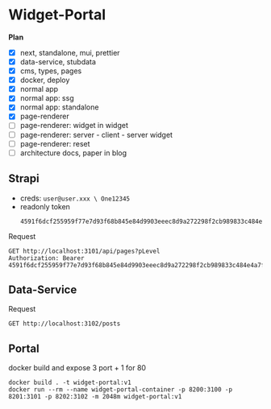 # Widget-Portal

**Plan**

* [x] next, standalone, mui, prettier
* [x] data-service, stubdata
* [x] cms, types, pages
* [x] docker, deploy
* [x] normal app
* [x] normal app: ssg
* [x] normal app: standalone 
* [x] page-renderer
* [ ] page-renderer: widget in widget
* [ ] page-renderer: server - client - server widget
* [ ] page-renderer: reset
* [ ] architecture docs, paper in blog

## Strapi

* creds: `user@user.xxx \ One12345`
* readonly token
  ```
  4591f6dcf255959f77e7d93f68b845e84d9903eeec8d9a272298f2cb989833c484e4a7f0daa43c7ea86e95a60a290acefb7d555c4e170775fb16ee58e6ea8d513e1139f8dc401dfea410bf751df2ef9a6e9d482d3a7377833386756e3ea15f0622dd6faeaad11806bc0b7d2c7f0ef73a117ae4707709d750cdf00f093ef82a43
  ```

Request

```
GET http://localhost:3101/api/pages?pLevel
Authorization: Bearer 4591f6dcf255959f77e7d93f68b845e84d9903eeec8d9a272298f2cb989833c484e4a7f0daa43c7ea86e95a60a290acefb7d555c4e170775fb16ee58e6ea8d513e1139f8dc401dfea410bf751df2ef9a6e9d482d3a7377833386756e3ea15f0622dd6faeaad11806bc0b7d2c7f0ef73a117ae4707709d750cdf00f093ef82a43
```

## Data-Service

Request

```
GET http://localhost:3102/posts
```

## Portal

docker build and expose 3 port + 1 for 80

```
docker build . -t widget-portal:v1
docker run --rm --name widget-portal-container -p 8200:3100 -p 8201:3101 -p 8202:3102 -m 2048m widget-portal:v1
```